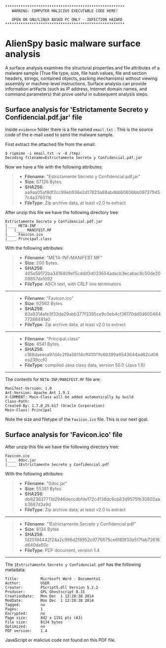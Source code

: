 ```
******************************************************
   WARNING: COMPUTER MALICIUS EXECUTABLE CODE HERE!

   OPEN ON GNU/LINUX BASED PC ONLY - INFECTION HAZARD
******************************************************
```
# AlienSpy basic malware surface analysis

A surface analysis examines the structural properties and file attributes of a malware sample (True file type, size, file hash values, file and section headers, strings, contained objects, packing mechanisms) without viewing assembly or machine-level instructions. Surface analysis can provide information artifacts (such as IP address, Internet domain names, and command parameters) that prove useful in subsequent analysis steps.

## Surface analysis for 'Estrictamente Secreto y Confidencial.pdf.jar' file

Inside `evidence` folder there is a file named `email.txt` . This is the source code of the e-mail used to send the malware sample.

First extract the attached file from the email:

    $ ripmime -i email.txt -v -d /tmp/
    Decoding filename=Estrictamente Secreto y Confidencial.pdf.jar

Now we have a file with the following attributes:

> * **Filename**: "Estrictamente Secreto y Confidencial.pdf.jar"
> * **Size**: 67126 Bytes.
> * **SHA256**: aa9aa05af8df2cc99eb936e2d17623a68abdbb60606bb097379457c4a3760116
> * **FileType**: Zip archive data, at least v2.0 to extract

After unzip this file we have the following directory tree:

    Estrictamente Secreto y Confidencial.pdf.jar
    |____ META-INF
    |   |____ MANIFEST.MF
    |____ Favicon.ico
    |____ Principal.class

With the following attributes:

> * **Filename**: "META-INF/MANIFEST.MF"
> * **Size**: 200 Bytes.
> * **SHA256**: 405e59172ba3418409ef5cddd3d033654adacb3ecabac9c50de2008857da1092
> * **FileType**: ASCII text, with CRLF line terminators

----------

> * **Filename**: "Favicon.ico"
> * **Size**: 62562 Bytes.
> * **SHA256**: 83a9314afe3f33da29abb377f3395ce9c0eb4cf36170dd0d60046477286481a0
> * **FileType**: Zip archive data, at least v2.0 to extract

----------

> * **Filename**: "Principal.class"
> * **Size**: 4541 Bytes.
> * **SHA256**: c188daeeca97d4c2f9a58114cff410f1fc69399a6543644ad62cd06ea239ccf0
> * **FileType**: compiled Java class data, version 50.0 (Java 1.6)

----------

The contents for `META-INF/MANIFEST.MF` file are:

    Manifest-Version: 1.0
    Ant-Version: Apache Ant 1.9.1
    X-COMMENT: Main-Class will be added automatically by build
    Class-Path: 
    Created-By: 1.7.0_25-b17 (Oracle Corporation)
    Main-Class: Principal

Note the size and filetype of the `Favicon.ico` file. This is our next goal.

## Surface analysis for 'Favicon.ico' file

After unzip this file we have the following directory tree:

    Favicon.ico
    |____ 0doc.jar
    |____ 1Estrictamente Secreto y Confidencial.pdf

With the following attributes:

> * **Filename**: "0doc.jar"
> * **Size**: 55381 Bytes
> * **SHA256**: db823637711d2946deccdbfde172c4f38dc6cb83d9575fb30802aab3687d3a9d
> * **FileType**: Zip archive data, at least v2.0 to extract

----------

> * **Filename**: "1Estrictamente Secreto y Confidencial.pdf"
> * **Size**: 8134 Bytes
> * **SHA256**: 1d25194442f24a2c996d2f8952c9776675ce6f69f33a517fab72616d640de60c
> * **FileType**: PDF document, version 1.4

----------

The `1Estrictamente Secreto y Confidencial.pdf` has the following metadata:

    Title:          Microsoft Word - Documento1
    Author:         USER
    Creator:        PScript5.dll Version 5.2.2
    Producer:       GPL Ghostscript 8.15
    CreationDate:   Mon Dec  1 12:28:38 2014
    ModDate:        Mon Dec  1 12:28:38 2014
    Tagged:         no
    Pages:          1
    Encrypted:      no
    Page size:      842 x 1191 pts (A3)
    File size:      8134 bytes
    Optimized:      no
    PDF version:    1.4

JavaScript or malicius code not found on this PDF file.
